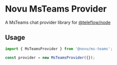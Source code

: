 # Novu MsTeams Provider

A MsTeams chat provider library for [@teleflow/node](https://github.com/khulnasoft/teleflow)

## Usage

```javascript
import { MsTeamsProvider } from '@novu/ms-teams';

const provider = new MsTeamsProvider({});
```
